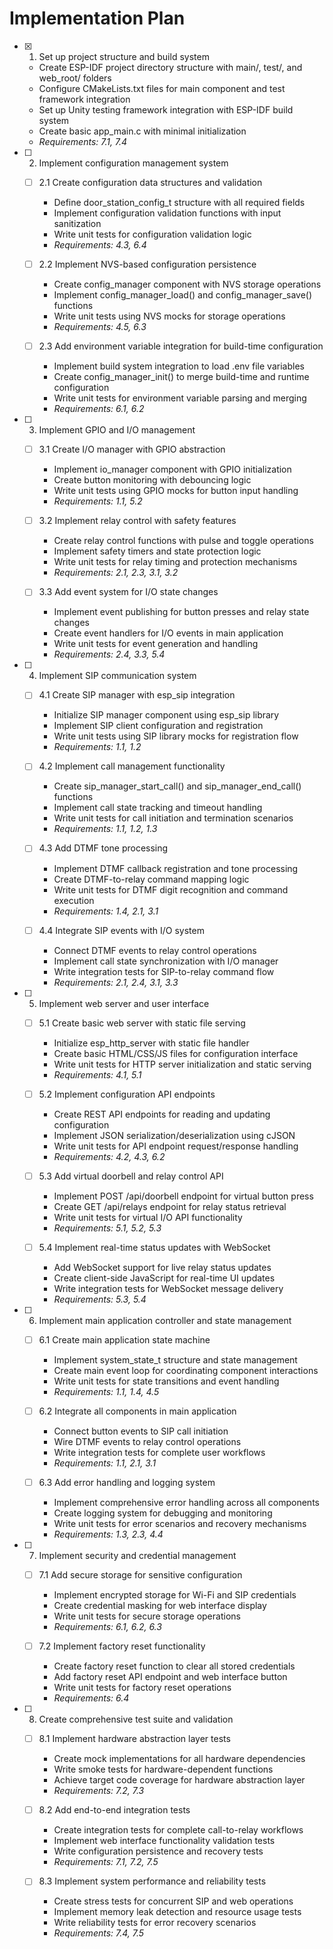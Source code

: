 # Implementation Plan

- [x] 1. Set up project structure and build system





  - Create ESP-IDF project directory structure with main/, test/, and web_root/ folders
  - Configure CMakeLists.txt files for main component and test framework integration
  - Set up Unity testing framework integration with ESP-IDF build system
  - Create basic app_main.c with minimal initialization
  - _Requirements: 7.1, 7.4_

- [ ] 2. Implement configuration management system
  - [ ] 2.1 Create configuration data structures and validation
    - Define door_station_config_t structure with all required fields
    - Implement configuration validation functions with input sanitization
    - Write unit tests for configuration validation logic
    - _Requirements: 4.3, 6.4_

  - [ ] 2.2 Implement NVS-based configuration persistence
    - Create config_manager component with NVS storage operations
    - Implement config_manager_load() and config_manager_save() functions
    - Write unit tests using NVS mocks for storage operations
    - _Requirements: 4.5, 6.3_

  - [ ] 2.3 Add environment variable integration for build-time configuration
    - Implement build system integration to load .env file variables
    - Create config_manager_init() to merge build-time and runtime configuration
    - Write unit tests for environment variable parsing and merging
    - _Requirements: 6.1, 6.2_

- [ ] 3. Implement GPIO and I/O management
  - [ ] 3.1 Create I/O manager with GPIO abstraction
    - Implement io_manager component with GPIO initialization
    - Create button monitoring with debouncing logic
    - Write unit tests using GPIO mocks for button input handling
    - _Requirements: 1.1, 5.2_

  - [ ] 3.2 Implement relay control with safety features
    - Create relay control functions with pulse and toggle operations
    - Implement safety timers and state protection logic
    - Write unit tests for relay timing and protection mechanisms
    - _Requirements: 2.1, 2.3, 3.1, 3.2_

  - [ ] 3.3 Add event system for I/O state changes
    - Implement event publishing for button presses and relay state changes
    - Create event handlers for I/O events in main application
    - Write unit tests for event generation and handling
    - _Requirements: 2.4, 3.3, 5.4_

- [ ] 4. Implement SIP communication system
  - [ ] 4.1 Create SIP manager with esp_sip integration
    - Initialize SIP manager component using esp_sip library
    - Implement SIP client configuration and registration
    - Write unit tests using SIP library mocks for registration flow
    - _Requirements: 1.1, 1.2_

  - [ ] 4.2 Implement call management functionality
    - Create sip_manager_start_call() and sip_manager_end_call() functions
    - Implement call state tracking and timeout handling
    - Write unit tests for call initiation and termination scenarios
    - _Requirements: 1.1, 1.2, 1.3_

  - [ ] 4.3 Add DTMF tone processing
    - Implement DTMF callback registration and tone processing
    - Create DTMF-to-relay command mapping logic
    - Write unit tests for DTMF digit recognition and command execution
    - _Requirements: 1.4, 2.1, 3.1_

  - [ ] 4.4 Integrate SIP events with I/O system
    - Connect DTMF events to relay control operations
    - Implement call state synchronization with I/O manager
    - Write integration tests for SIP-to-relay command flow
    - _Requirements: 2.1, 2.4, 3.1, 3.3_

- [ ] 5. Implement web server and user interface
  - [ ] 5.1 Create basic web server with static file serving
    - Initialize esp_http_server with static file handler
    - Create basic HTML/CSS/JS files for configuration interface
    - Write unit tests for HTTP server initialization and static serving
    - _Requirements: 4.1, 5.1_

  - [ ] 5.2 Implement configuration API endpoints
    - Create REST API endpoints for reading and updating configuration
    - Implement JSON serialization/deserialization using cJSON
    - Write unit tests for API endpoint request/response handling
    - _Requirements: 4.2, 4.3, 6.2_

  - [ ] 5.3 Add virtual doorbell and relay control API
    - Implement POST /api/doorbell endpoint for virtual button press
    - Create GET /api/relays endpoint for relay status retrieval
    - Write unit tests for virtual I/O API functionality
    - _Requirements: 5.1, 5.2, 5.3_

  - [ ] 5.4 Implement real-time status updates with WebSocket
    - Add WebSocket support for live relay status updates
    - Create client-side JavaScript for real-time UI updates
    - Write integration tests for WebSocket message delivery
    - _Requirements: 5.3, 5.4_

- [ ] 6. Implement main application controller and state management
  - [ ] 6.1 Create main application state machine
    - Implement system_state_t structure and state management
    - Create main event loop for coordinating component interactions
    - Write unit tests for state transitions and event handling
    - _Requirements: 1.1, 1.4, 4.5_

  - [ ] 6.2 Integrate all components in main application
    - Connect button events to SIP call initiation
    - Wire DTMF events to relay control operations
    - Write integration tests for complete user workflows
    - _Requirements: 1.1, 2.1, 3.1_

  - [ ] 6.3 Add error handling and logging system
    - Implement comprehensive error handling across all components
    - Create logging system for debugging and monitoring
    - Write unit tests for error scenarios and recovery mechanisms
    - _Requirements: 1.3, 2.3, 4.4_

- [ ] 7. Implement security and credential management
  - [ ] 7.1 Add secure storage for sensitive configuration
    - Implement encrypted storage for Wi-Fi and SIP credentials
    - Create credential masking for web interface display
    - Write unit tests for secure storage operations
    - _Requirements: 6.1, 6.2, 6.3_

  - [ ] 7.2 Implement factory reset functionality
    - Create factory reset function to clear all stored credentials
    - Add factory reset API endpoint and web interface button
    - Write unit tests for factory reset operations
    - _Requirements: 6.4_

- [ ] 8. Create comprehensive test suite and validation
  - [ ] 8.1 Implement hardware abstraction layer tests
    - Create mock implementations for all hardware dependencies
    - Write smoke tests for hardware-dependent functions
    - Achieve target code coverage for hardware abstraction layer
    - _Requirements: 7.2, 7.3_

  - [ ] 8.2 Add end-to-end integration tests
    - Create integration tests for complete call-to-relay workflows
    - Implement web interface functionality validation tests
    - Write configuration persistence and recovery tests
    - _Requirements: 7.1, 7.2, 7.5_

  - [ ] 8.3 Implement system performance and reliability tests
    - Create stress tests for concurrent SIP and web operations
    - Implement memory leak detection and resource usage tests
    - Write reliability tests for error recovery scenarios
    - _Requirements: 7.4, 7.5_